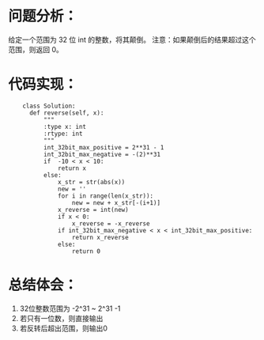 # 问题分析： 
  给定一个范围为 32 位 int 的整数，将其颠倒。
  注意：如果颠倒后的结果超过这个范围，则返回 0。

# 代码实现：
  ```
      class Solution:
        def reverse(self, x):
            """
            :type x: int
            :rtype: int
            """
            int_32bit_max_positive = 2**31 - 1
            int_32bit_max_negative = -(2)**31
            if  -10 < x < 10:
                return x
            else:
                x_str = str(abs(x))
                new = ''
                for i in range(len(x_str)):
                    new = new + x_str[-(i+1)]
                x_reverse = int(new)
                if x < 0:
                    x_reverse = -x_reverse
                if int_32bit_max_negative < x < int_32bit_max_positive:
                    return x_reverse
                else:
                    return 0
   ```
    
# 总结体会：
  1. 32位整数范围为 -2^31 ~ 2^31 -1
  2. 若只有一位数，则直接输出
  3. 若反转后超出范围，则输出0
